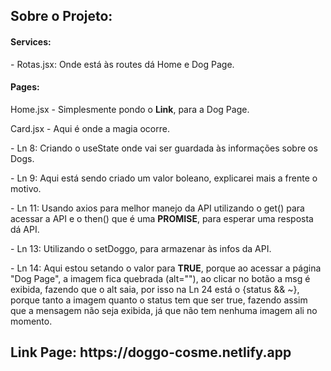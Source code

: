 <h2>Sobre o Projeto:</h2>

<h4>Services:</h4>
<p>- Rotas.jsx: Onde está às routes dá Home e Dog Page.</p>

<h4>Pages:</h4>
<p>Home.jsx - Simplesmente pondo o <strong>Link</strong>, para a Dog Page.</p>

<p>Card.jsx - Aqui é onde a magia ocorre.</p>

<p>- Ln 8: Criando o useState onde vai ser guardada às informações sobre os Dogs.</p>

<p>- Ln 9: Aqui está sendo criado um valor boleano, explicarei mais a frente o motivo.</p>

<p>- Ln 11: Usando axios para melhor manejo da API utilizando o get() para acessar a API e o then() que é uma <strong>PROMISE</strong>, para esperar uma resposta dá API.</p>

<p>- Ln 13: Utilizando o setDoggo, para armazenar às infos da API.</p>

<p>- Ln 14: Aqui estou setando o valor para <strong>TRUE</strong>, porque ao acessar a página "Dog Page", a imagem fica quebrada (alt=""), ao clicar no botão a msg é exibida, fazendo que o alt saia, por isso na Ln 24 está o {status && ~}, porque tanto a imagem quanto o status tem que ser true, fazendo assim que a mensagem não seja exibida, já que não tem nenhuma imagem ali no momento.</p>

<h2>Link Page: https://doggo-cosme.netlify.app</h2>